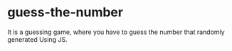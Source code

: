 # guess-the-number
It is a guessing game, where you have to guess the number that randomly generated Using JS.
